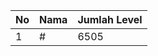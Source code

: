 | No | Nama            | Jumlah Level |
|----|-----------------|--------------|
| 1  | #    |    6505        |
